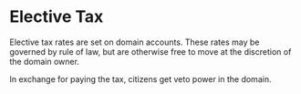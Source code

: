# Elective Tax



Elective tax rates are set on domain accounts. These rates may be governed by rule of law, but are otherwise free to move at the discretion of the domain owner.



In exchange for paying the tax, citizens get veto power in the domain.
